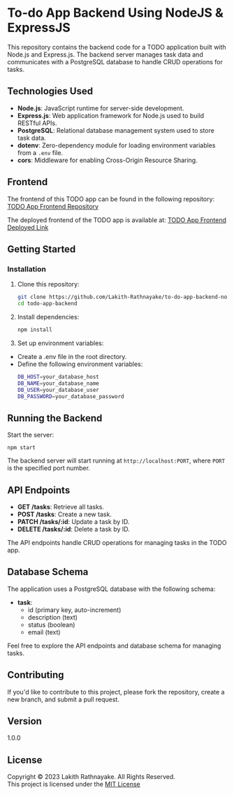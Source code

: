 # To-do App Backend Using NodeJS & ExpressJS

This repository contains the backend code for a TODO application built with Node.js and Express.js. 
The backend server manages task data and communicates with a PostgreSQL database to handle CRUD operations for tasks.

## Technologies Used

- **Node.js**: JavaScript runtime for server-side development.
- **Express.js**: Web application framework for Node.js used to build RESTful APIs.
- **PostgreSQL**: Relational database management system used to store task data.
- **dotenv**: Zero-dependency module for loading environment variables from a `.env` file.
- **cors**: Middleware for enabling Cross-Origin Resource Sharing.

## Frontend

The frontend of this TODO app can be found in the following repository:
[TODO App Frontend Repository](https://github.com/Lakith-Rathnayake/to-do-app/tree/main/frontend-react)

The deployed frontend of the TODO app is available at:
[TODO App Frontend Deployed Link](https://to-do-app-f4fa0.web.app/)

## Getting Started

### Installation

1. Clone this repository:
   ```bash
   git clone https://github.com/Lakith-Rathnayake/to-do-app-backend-node-express-js.git
   cd todo-app-backend

2. Install dependencies:
   ````bash
   npm install

3. Set up environment variables:
- Create a .env file in the root directory.
- Define the following environment variables:
    ````bash
    DB_HOST=your_database_host
    DB_NAME=your_database_name
    DB_USER=your_database_user
    DB_PASSWORD=your_database_password
  
## Running the Backend

Start the server:

    npm start

The backend server will start running at `http://localhost:PORT`, where `PORT` is the specified port number.

## API Endpoints

- **GET /tasks**: Retrieve all tasks.
- **POST /tasks**: Create a new task.
- **PATCH /tasks/:id**: Update a task by ID.
- **DELETE /tasks/:id**: Delete a task by ID.

The API endpoints handle CRUD operations for managing tasks in the TODO app.

## Database Schema

The application uses a PostgreSQL database with the following schema:

- **task**:
    - id (primary key, auto-increment)
    - description (text)
    - status (boolean)
    - email (text)

Feel free to explore the API endpoints and database schema for managing tasks.

## Contributing
If you'd like to contribute to this project, please fork the repository, create a new branch, and submit a pull request.

## Version

1.0.0

## License

Copyright &copy; 2023 Lakith Rathnayake. All Rights Reserved.<br>
This project is licensed under the [MIT License](LICENSE.txt)
